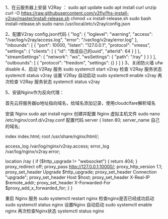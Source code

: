 1、在云服务器上安装 V2Ray ：
sudo apt update
sudo apt install curl unzip
curl -O https://raw.githubusercontent.com/v2fly/fhs-install-v2ray/master/install-release.sh
chmod +x install-release.sh
sudo bash install-release.sh
sudo nano /usr/local/etc/v2ray/config.json

2、配置V2ray config.json代码
{
"log": {
"loglevel": "warning",
"access": "/var/log/v2ray/access.log",
"error": "/var/log/v2ray/error.log"
},
"inbounds": [
{
"port": 10000,
"listen": "127.0.0.1",
"protocol": "vmess",
"settings": {
"clients": [
{
"id": "改成自己的uuid",
"alterId": 64
}
]
},
"streamSettings": {
"network": "ws",
"wsSettings": {
"path": "/ray"
}
}
}
],
"outbounds": [
{
"protocol": "freedom",
"settings": {}
}
]
}
3、关闭防火墙
ufw disable
4、启动 V2Ray 服务
sudo systemctl start v2ray
检查 V2Ray 服务状态
systemctl status v2ray
设置 V2Ray 自动启动
sudo systemctl enable v2ray
再次检查 V2Ray 服务状态
systemctl status v2ray

5、安装Nginx作为反向代理：

首先云将服务器ip地址指向域名，给域名添加记录，使用cloudclfare解析域名

安装 Nginx
sudo apt install nginx
创建并配置 Nginx 虚拟主机文件
sudo nano /etc/nginx/conf.d/v2ray.conf
配置代码
server {
listen 80;
server_name 自己的域名;

index index.html;
root /usr/share/nginx/html/;

access_log /var/log/nginx/v2ray.access;
error_log /var/log/nginx/v2ray.error;

location /ray {
if ($http_upgrade != "websocket") {
return 404;
}
proxy_redirect off;
proxy_pass http://127.0.0.1:10000/;
proxy_http_version 1.1;
proxy_set_header Upgrade $http_upgrade;
proxy_set_header Connection "upgrade";
proxy_set_header Host $host;
proxy_set_header X-Real-IP $remote_addr;
proxy_set_header X-Forwarded-For $proxy_add_x_forwarded_for;
}
}

重启 Nginx 服务
sudo systemctl restart nginx
检查nginx是否已经成功启动
sudo systemctl status nginx
设置Nginx 自动启动
sudo systemctl enable nginx
再次检查Nginx状态
systemctl status nginx